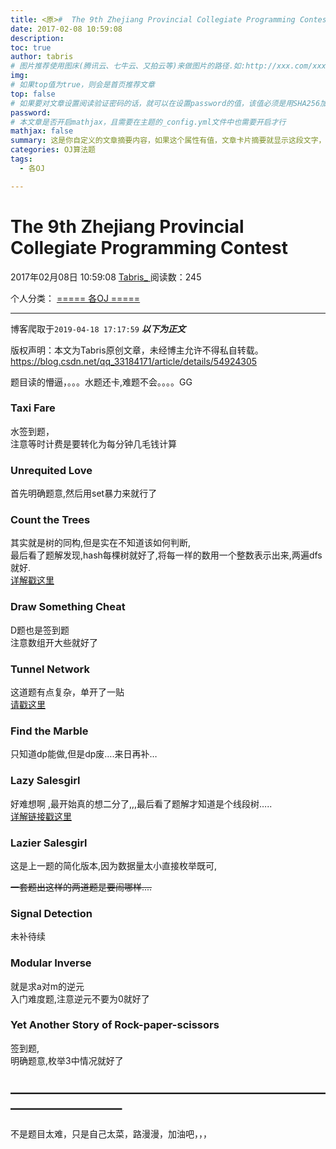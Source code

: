 ```yaml
---
title: <原>#  The 9th Zhejiang Provincial Collegiate Programming Contest
date: 2017-02-08 10:59:08
description:
toc: true
author: tabris
# 图片推荐使用图床(腾讯云、七牛云、又拍云等)来做图片的路径.如:http://xxx.com/xxx.jpg
img: 
# 如果top值为true，则会是首页推荐文章
top: false
# 如果要对文章设置阅读验证密码的话，就可以在设置password的值，该值必须是用SHA256加密后的密码，防止被他人识破
password: 
# 本文章是否开启mathjax，且需要在主题的_config.yml文件中也需要开启才行
mathjax: false
summary: 这是你自定义的文章摘要内容，如果这个属性有值，文章卡片摘要就显示这段文字，否则程序会自动截取文章的部分内容作为摘要
categories: OJ算法题
tags:
  - 各OJ

---
```





#  The 9th Zhejiang Provincial Collegiate Programming Contest

2017年02月08日 10:59:08  [ Tabris_ ](https://me.csdn.net/qq_33184171) 阅读数：245

个人分类：  [ ===== 各OJ =====
](https://blog.csdn.net/qq_33184171/article/category/6362379)


--- 
 博客爬取于`2019-04-18 17:17:59`
***以下为正文***

版权声明：本文为Tabris原创文章，未经博主允许不得私自转载。
https://blog.csdn.net/qq_33184171/article/details/54924305

题目读的懵逼，。。。水题还卡,难题不会。。。。GG

###  Taxi Fare

水签到题，  
注意等时计费是要转化为每分钟几毛钱计算

###  Unrequited Love

首先明确题意,然后用set暴力来就行了

###  Count the Trees

其实就是树的同构,但是实在不知道该如何判断,  
最后看了题解发现,hash每棵树就好了,将每一样的数用一个整数表示出来,两遍dfs就好.  
[ 详解戳这里 ](http://www.cnblogs.com/Griselda/archive/2012/09/11/2680515.html)

###  Draw Something Cheat

D题也是签到题  
注意数组开大些就好了

###  Tunnel Network

这道题有点复杂，单开了一贴  
[ 请戳这里 ](http://blog.csdn.net/qq_33184171/article/details/54914010)

###  Find the Marble

只知道dp能做,但是dp废….来日再补…

###  Lazy Salesgirl

好难想啊 ,最开始真的想二分了,,,最后看了题解才知道是个线段树…..  
[ 详解链接戳这里 ](http://www.cnblogs.com/wuyiqi/archive/2012/04/28/2474672.html)

###  Lazier Salesgirl

这是上一题的简化版本,因为数据量太小直接枚举既可,

<del> 一套题出这样的两道题是要闹哪样.... </del>

###  Signal Detection

未补待续

###  Modular Inverse

就是求a对m的逆元  
入门难度题,注意逆元不要为0就好了

###  Yet Another Story of Rock-paper-scissors

签到题,  
明确题意,枚举3中情况就好了

##  ————————————————————————————————–

不是题目太难，只是自己太菜，路漫漫，加油吧，，，

